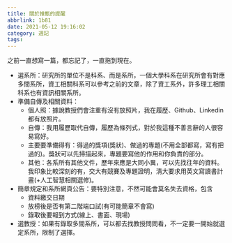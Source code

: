 ```yaml
---
title: 關於推甄的提醒
abbrlink: 1b81
date: 2021-05-12 19:16:02
category: 週記
tags:
---
```

之前一直想寫一篇，都忘記了，一直拖到現在。
* 選系所：研究所的單位不是科系、而是系所，一個大學科系在研究所會有對應多間系所，資工相關科系可以參考之前的文章，除了資工系外，許多理工相關科系也有資訊相關系所。
* 準備自傳及相關資料：
    * 個人照：據說教授們會注重有沒有放照片，我在履歷、Github、Linkedin 都有放照片。
    * 自傳：我用履歷取代自傳，履歷為條列式，對於我這種不善言辭的人很容易寫好。
    * 主要要準備得有：得過的獎項(獎狀)、做過的專題(不用全部都寫，寫有把過的)。獎狀可以先掃描起來，專題要寫他的作用和你負責的部分。
    * 其他：各系所有其他文件，歷年來應是大同小異，可以先找往年的資料。我印象比較深刻的有，交大有競賽及專題證明，清大要求用英文寫讀書計畫(+人工智慧相關選修)。
* 簡章規定和系所網頁公告：要特別注意，不然可能會莫名失去資格，包含
    * 資料繳交日期
    * 放榜後是否有第二階端口試(有可能簡章不會寫)
    * 錄取後要報到方式(線上、書面、現場)
* 選教授：如果有錄取多間系所，可以都去找教授問問看，不一定要一開始就選定系所，限制了選擇。